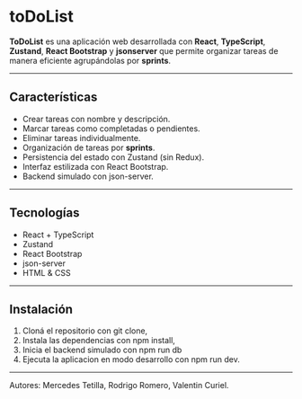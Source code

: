 # toDoList
**ToDoList** es una aplicación web desarrollada con **React**, **TypeScript**, **Zustand**, **React Bootstrap** y **jsonserver** que permite organizar tareas de manera eficiente agrupándolas por **sprints**.

---

## Características

- Crear tareas con nombre y descripción.
- Marcar tareas como completadas o pendientes.
- Eliminar tareas individualmente.
- Organización de tareas por **sprints**.
- Persistencia del estado con Zustand (sin Redux).
- Interfaz estilizada con React Bootstrap.
- Backend simulado con json-server.

---

## Tecnologías

- React + TypeScript
- Zustand
- React Bootstrap
- json-server
- HTML & CSS

---

## Instalación

1. Cloná el repositorio con git clone,
2. Instala las dependencias con npm install,
3. Inicia el backend simulado con npm run db
4. Ejecuta la aplicacion en modo desarrollo con npm run dev.

---

Autores:
Mercedes Tetilla, Rodrigo Romero, Valentin Curiel.
